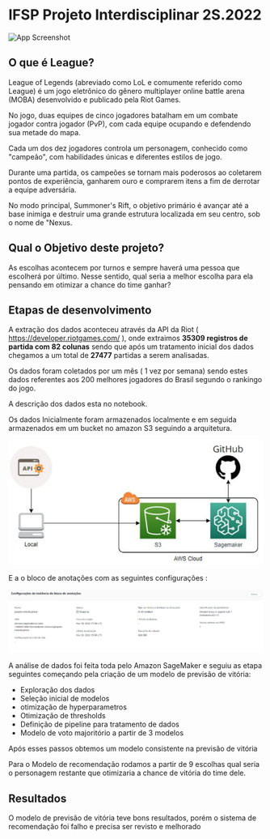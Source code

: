 # IFSP Projeto Interdisciplinar 2S.2022
![App Screenshot](https://uploaddeimagens.com.br/images/000/705/999/original/League-Of-Legends-Logo-3.jpg?1472669894)

## O que é League?
League of Legends (abreviado como LoL e comumente referido como League) é um jogo eletrônico do gênero multiplayer online battle arena (MOBA) desenvolvido e publicado pela Riot Games.

No jogo, duas equipes de cinco jogadores batalham em um combate jogador contra jogador (PvP), com cada equipe ocupando e defendendo sua metade do mapa.

Cada um dos dez jogadores controla um personagem, conhecido como "campeão", com habilidades únicas e diferentes estilos de jogo. 

Durante uma partida, os campeões se tornam mais poderosos ao coletarem pontos de experiência, ganharem ouro e comprarem itens a fim de derrotar a equipe adversária. 

No modo principal, Summoner's Rift, o objetivo primário é avançar até a base inimiga e destruir uma grande estrutura localizada em seu centro, sob o nome de "Nexus.

## Qual o Objetivo deste projeto?

As escolhas acontecem por turnos e sempre haverá uma pessoa que escolherá por último. 
Nesse sentido, qual seria a melhor escolha para ela pensando em otimizar a chance do time ganhar?

## Etapas de desenvolvimento

A extração dos dados aconteceu através da API da Riot ( https://developer.riotgames.com/ ), onde extraimos **35309 registros de partida com 82 colunas** sendo que após um tratamento inicial dos dados chegamos a um total de  **27477** partidas a serem analisadas.

Os dados foram coletados por um mês ( 1 vez por semana) sendo estes dados referentes aos 200 melhores jogadores do Brasil segundo o rankingo do jogo. 

A descrição dos dados esta no notebook.

Os dados Inicialmente foram armazenados localmente e em seguida armazenados em um bucket no amazon S3 seguindo a arquitetura.

![App Screenshot](https://github.com/LucasPieroo/Pos-IFSP/blob/main/proj_inter_2s_2022/Imagens/arquitetura.PNG?raw=true)

E a o bloco de anotações com as seguintes configurações :

![App Screenshot](https://github.com/LucasPieroo/Pos-IFSP/blob/main/proj_inter_2s_2022/Imagens/config_ba.PNG?raw=true)

A análise de dados foi feita toda pelo Amazon SageMaker e seguiu as etapa seguintes começando pela criação de um modelo de previsão de vitória:

- Exploração dos dados
- Seleção inicial de modelos
- otimização de hyperparametros
- Otimização de thresholds
- Definição de pipeline para tratamento de dados
- Modelo de voto majoritório a partir de 3 modelos

Após esses passos obtemos um modelo consistente na previsão de vitória

Para o Modelo de recomendação rodamos a partir de 9 escolhas qual seria o personagem restante que otimizaria a chance de vitória do time dele.

## Resultados

O modelo de previsão de vitória teve bons resultados, porém o sistema de recomendação foi falho e precisa ser revisto e melhorado
